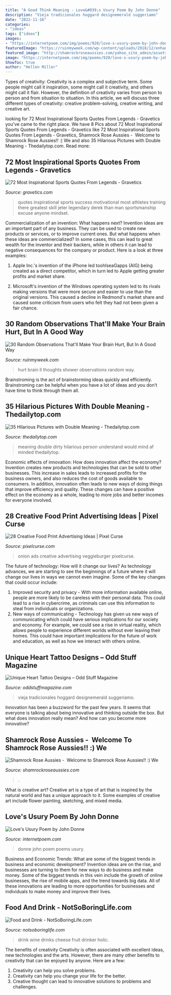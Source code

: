 ```yaml
---
title: "A Good Think Meaning - Love&#039;s Usury Poem By John Donne"
description: "Vieja tradicionales hoggard designemerald suggeriamo"
date: "2022-11-16"
categories:
- "ideas"
tags: ["ideas"]
images:
- "https://internetpoem.com/img/poems/920/love-s-usury-poem-by-john-donne.png"
featuredImage: "https://ruinmyweek.com/wp-content/uploads/2018/12/enhanced-17741-1432837202-10.jpg"
featured_image: "http://shamrockroseaussies.com/yahoo_site_admin/assets/images/DSC_0147.83222412_std.JPG"
image: "https://internetpoem.com/img/poems/920/love-s-usury-poem-by-john-donne.png"
ShowToc: true
author: "Hellen Miller"
---
```



Types of creativity:
Creativity is a complex and subjective term. Some people might call it inspiration, some might call it creativity, and others might call it flair. However, the definition of creativity varies from person to person and from situation to situation. In this article, we will discuss three different types of creativity: creative problem-solving, creative writing, and creative art.

	

		
looking for 72 Most Inspirational Sports Quotes From Legends - Gravetics you've came to the right place. We have 8 Pics about 72 Most Inspirational Sports Quotes From Legends - Gravetics like 72 Most Inspirational Sports Quotes From Legends - Gravetics, Shamrock Rose Aussies - ﻿﻿﻿ Welcome to Shamrock Rose Aussies!! :) We and also 35 Hilarious Pictures with Double Meaning - Thedailytop.com. Read more:
		
    
## 72 Most Inspirational Sports Quotes From Legends - Gravetics

<img loading=lazy src="https://www.gravetics.com/wp-content/uploads/2016/12/motivational-quotes.jpg" onerror="this.onerror=null;this.src='https://tse1.mm.bing.net/th?id=OIP.0FBjwMjnskZv5FDFZRC2vwHaGW&amp;pid=15.1';" alt="72 Most Inspirational Sports Quotes From Legends - Gravetics">

_Source: gravetics.com_

>quotes inspirational sports success motivational most athletes training there greatest skill jeter legendary derek than man sportsmanship excuse anyone mindset. 

	

Commercialization of an invention: What happens next?
Invention ideas are an important part of any business. They can be used to create new products or services, or to improve current ones. But what happens when these ideas are commercialized? In some cases, this can lead to great wealth for the inventor and their backers, while in others it can lead to negative consequences for the company or product. Here is a look at three examples:
1. Apple Inc.'s invention of the iPhone led toohlseaGapps (AIG) being created as a direct competitor, which in turn led to Apple getting greater profits and market share.

2. Microsoft's invention of the Windows operating system led to its rivals making versions that were more secure and easier to use than the original versions. This caused a decline in Redmond's market share and caused some criticism from users who felt they had not been given a fair chance.

    
## 30 Random Observations That&#039;ll Make Your Brain Hurt, But In A Good Way

<img loading=lazy src="https://ruinmyweek.com/wp-content/uploads/2018/12/enhanced-17741-1432837202-10.jpg" onerror="this.onerror=null;this.src='https://tse1.mm.bing.net/th?id=OIP.eZN92fFyl1kTPGw7TNFd_QHaEv&amp;pid=15.1';" alt="30 Random Observations That&#039;ll Make Your Brain Hurt, But In A Good Way">

_Source: ruinmyweek.com_

>hurt brain ll thoughts shower observations random way. 

	

Brainstroming is the act of brainstorming ideas quickly and efficiently. Brainstroming can be helpful when you have a lot of ideas and you don’t have time to think through them all.

    
## 35 Hilarious Pictures With Double Meaning - Thedailytop.com

<img loading=lazy src="http://www.thedailytop.com/wp-content/uploads/2014/04/Hilarious-Pictures-with-Double-Meaning-37.jpg" onerror="this.onerror=null;this.src='https://tse3.mm.bing.net/th?id=OIP.CLGJygvPmjFlIQy8hfP1pAHaF5&amp;pid=15.1';" alt="35 Hilarious Pictures with Double Meaning - Thedailytop.com">

_Source: thedailytop.com_

>meaning double dirty hilarious person understand would mind af minded thedailytop. 

	

Economic effects of innovation: How does innovation affect the economy?
Invention creates new products and technologies that can be sold to other businesses. This increase in sales leads to increased profits for the business owners, and also reduces the cost of goods available to consumers. In addition, innovation often leads to new ways of doing things that improve efficiency and quality. These changes can have a positive effect on the economy as a whole, leading to more jobs and better incomes for everyone involved.

    
## 28 Creative Food Print Advertising Ideas | Pixel Curse

<img loading=lazy src="http://pixelcurse.com/wp-content/uploads/2011/06/onion_22.jpg" onerror="this.onerror=null;this.src='https://tse1.mm.bing.net/th?id=OIP.n3rWn7usu-_oZYcCSRFZHAAAAA&amp;pid=15.1';" alt="28 Creative Food Print Advertising Ideas | Pixel Curse">

_Source: pixelcurse.com_

>onion ads creative advertising veggieburger pixelcurse. 

	

The future of technology: How will it change our lives?
As technology advances, we are starting to see the beginnings of a future where it will change our lives in ways we cannot even imagine. Some of the key changes that could occur include: 
1. Improved security and privacy - With more information available online, people are more likely to be careless with their personal data. This could lead to a rise in cybercrime, as criminals can use this information to steal from individuals or organizations. 
2. New ways of communicating - Technology has given us new ways of communicating which could have serious implications for our society and economy. For example, we could see a rise in virtual reality, which allows people to experience different worlds without ever leaving their homes. This could have important implications for the future of work and education, as well as how we interact with others online. 

    
## Unique Heart Tattoo Designs – Odd Stuff Magazine

<img loading=lazy src="https://oddstuffmagazine.com/wp-content/uploads/2013/08/Heart-tattoo-designs-17-536x800.jpg" onerror="this.onerror=null;this.src='https://tse4.mm.bing.net/th?id=OIP.8FF9iO6AM2h1lxzCjJZjfwHaLD&amp;pid=15.1';" alt="Unique Heart Tattoo Designs – Odd Stuff Magazine">

_Source: oddstuffmagazine.com_

>vieja tradicionales hoggard designemerald suggeriamo. 

	

Innovation has been a buzzword for the past few years. It seems that everyone is talking about being innovative and thinking outside the box. But what does innovation really mean? And how can you become more innovative?

    
## Shamrock Rose Aussies - ﻿﻿﻿ Welcome To Shamrock Rose Aussies!! :) We

<img loading=lazy src="http://shamrockroseaussies.com/yahoo_site_admin/assets/images/DSC_0147.83222412_std.JPG" onerror="this.onerror=null;this.src='https://tse2.mm.bing.net/th?id=OIP.COBNMtWg1s3l-nPXNGFJGgHaE9&amp;pid=15.1';" alt="Shamrock Rose Aussies - ﻿﻿﻿ Welcome to Shamrock Rose Aussies!! :) We">

_Source: shamrockroseaussies.com_

>. 

	

What is creative art?
Creative art is a type of art that is inspired by the natural world and has a unique approach to it. Some examples of creative art include flower painting, sketching, and mixed media.

    
## Love&#039;s Usury Poem By John Donne

<img loading=lazy src="https://internetpoem.com/img/poems/920/love-s-usury-poem-by-john-donne.png" onerror="this.onerror=null;this.src='https://tse3.mm.bing.net/th?id=OIP.-4LPcOAxjnqG9E1LJ8zmdwHaLd&amp;pid=15.1';" alt="Love&#039;s Usury Poem by John Donne">

_Source: internetpoem.com_

>donne john poem poems usury. 

	

Business and Economic Trends: What are some of the biggest trends in business and economic development?
Invention ideas are on the rise, and businesses are turning to them for new ways to do business and make money. Some of the biggest trends in this vein include the growth of online businesses, the rise of mobile apps, and the trend towards big data. All of these innovations are leading to more opportunities for businesses and individuals to make money and improve their lives.

    
## Food And Drink - NotSoBoringLife.com

<img loading=lazy src="http://www.notsoboringlife.com/wp-content/uploads/2011/01/food-and-drink.jpg" onerror="this.onerror=null;this.src='https://tse3.mm.bing.net/th?id=OIP.vF5k2xlzZ7pbc3Hwm3zTCAHaLR&amp;pid=15.1';" alt="Food and Drink - NotSoBoringLife.com">

_Source: notsoboringlife.com_

>drink wine drinks cheese fruit drinker holic. 

	

The benefits of creativity
Creativity is often associated with excellent ideas, new technologies and the arts. However, there are many other benefits to creativity that can be enjoyed by anyone. Here are a few: 
1. Creativity can help you solve problems.
2. Creativity can help you change your life for the better.
3. Creative thought can lead to innovative solutions to problems and challenges.

